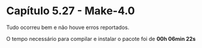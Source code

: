 # Capítulo 5.27 - Make-4.0

Tudo ocorreu bem e não houve erros reportados.

O tempo necessário para compilar e instalar o pacote foi de **00h 06min 22s**

